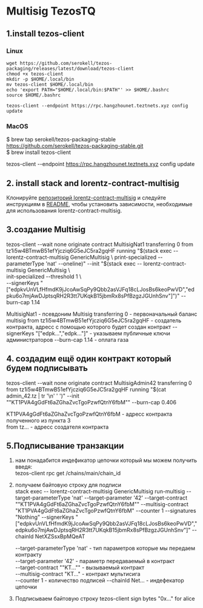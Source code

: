 # Multisig TezosTQ

## 1.install tezos-client 
### Linux
  `wget https://github.com/serokell/tezos-packaging/releases/latest/download/tezos-client`    
  `chmod +x tezos-client`  
  `mkdir -p $HOME/.local/bin`  
  `mv tezos-client $HOME/.local/bin`  
  `echo 'export PATH="$HOME/.local/bin:$PATH"' >> $HOME/.bashrc`    
  `source $HOME/.bashrc` 
  
  `tezos-client --endpoint https://rpc.hangzhounet.teztnets.xyz config update`

### MacOS
$ brew tap serokell/tezos-packaging-stable https://github.com/serokell/tezos-packaging-stable.git  
$ brew install tezos-client  

tezos-client --endpoint https://rpc.hangzhounet.teztnets.xyz config update
<br>

## 2. install stack and lorentz-contract-multisig

 Клонируйте [репозиторий lorentz-contract-multisig](https://github.com/tqtezos/lorentz-contract-multisig) и следуйте инструкциям в [README](https://github.com/tqtezos/lorentz-contract-multisig/blob/master/README.md),
  чтобы установить зависимости, необходимые для использования lorentz-contract-multisig.
<br>


## 3.создание Multisig

tezos-client --wait none originate contract MultisigNat1 transferring 0 from tz1i5w4BTmwB51efYjcziq6G5eJC5ra2gqHF running "$(stack exec -- lorentz-contract-multisig   GenericMultisig \  
  print-specialized --parameterType 'nat' --oneline)"   --init "$(stack exec -- lorentz-contract-multisig GenericMultisig \  
  init-specialized --threshold 1 \  
  --signerKeys "[\"edpkvUnVLfHfmdK9jJcoAwSqPy9Qbb2asVJFq18cLJosBs6keoPwVD\",\"edpku6o7mjAwDJptsqRH2R3tt7UKqkB15jbmRx8sPfBzgzJGUnhSnv\"]")"   --burn-cap 1.14  

MultisigNat1 - псевдоним Multisig
transferring 0 - первоначальный баланс multisig
from tz1i5w4BTmwB51efYjcziq6G5eJC5ra2gqHF - создатель контракта, адресс с помощью которого будет создан контракт
--signerKeys "[\"edpk...\",\"edpk...\"]" - указываем публичные ключи администраторов
--burn-cap 1.14 - оплата газа 

## 4. создадим ещё один контракт который будем подписывать

tezos-client --wait none originate contract MultisigAdmin42 transferring 0   from tz1i5w4BTmwB51efYjcziq6G5eJC5ra2gqHF running "$(cat admin_42.tz | tr '\n' ' ')"   --init "\"KT1PVA4gGdFt6aZGhaZvcTgoPzwfQtnY6fbM\"" --burn-cap 0.406  

KT1PVA4gGdFt6aZGhaZvcTgoPzwfQtnY6fbM - адресс контракта полученного из пункта 3  
from tz... - адресс создателя контракта  



## 5.Подписывание транзакции 

1. нам понадабится индефикатор цепочки который мы можем получить введя:   
        tezos-client rpc get /chains/main/chain_id  

2. получаем байтовую строку для подписи   
        stack exec -- lorentz-contract-multisig GenericMultisig run-multisig   --target-parameterType 'nat' --target-parameter '42'   --target-contract   "\"KT1PVA4gGdFt6aZGhaZvcTgoPzwfQtnY6fbM\""   --multisig-contract "KT1PVA4gGdFt6aZGhaZvcTgoPzwfQtnY6fbM" --counter 1 --signatures "Nothing"   --signerKeys "  [\"edpkvUnVLfHfmdK9jJcoAwSqPy9Qbb2asVJFq18cLJosBs6keoPwVD\",\"edpku6o7mjAwDJptsqRH2R3tt7UKqkB15jbmRx8sPfBzgzJGUnhSnv\"]" --chainId NetXZSsxBpMQeAT  

    --target-parameterType 'nat' - тип параметров которые мы передаем контракту  
    --target-parameter '42' - параметр передаваемый в контракт  
    --target-contract   "\"KT...\"" - вызываемый контракт  
    --multisig-contract "KT..." - контракт мультисига   
    --counter 1 - количество подписей
    --chainId Net... - индефекатор цепочки 
3. Подписываем байтовую строку 
    tezos-client sign bytes   "0x..."  for alice
    




























